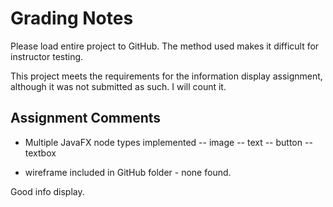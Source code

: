 # Grading Notes

Please load entire project to GitHub.
The method used makes it difficult for instructor testing.

This project meets the requirements for the information display assignment, although it was not submitted as such. I will count it.

## Assignment Comments

- Multiple JavaFX node types implemented 
-- image
-- text
-- button
-- textbox

- wireframe included in GitHub folder - none found.

Good info display.
